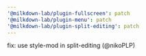 ```yaml
---
'@milkdown-lab/plugin-fullscreen': patch
'@milkdown-lab/plugin-menu': patch
'@milkdown-lab/plugin-split-editing': patch
---
```


fix: use style-mod in split-editing (@nikoPLP)
